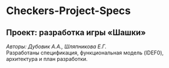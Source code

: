 # Checkers-Project-Specs
## **Проект: разработка игры «Шашки»**  
*Авторы: Дубовик А.А., Шляпникова Е.Г.*  
Разработаны спецификация, функциональная модель (IDEF0), архитектура и план разработки.

